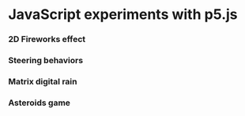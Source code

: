 # JavaScript experiments with p5.js

### 2D Fireworks effect

### Steering behaviors

### Matrix digital rain

### Asteroids game
